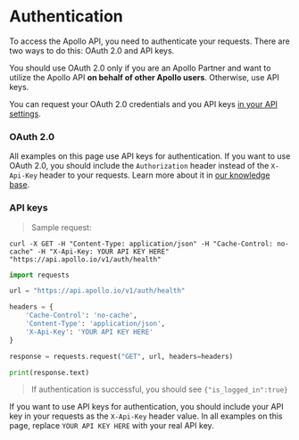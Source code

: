 
# Authentication

To access the Apollo API, you need to authenticate your requests. There are two ways to do this: OAuth 2.0 and API keys.

You should use OAuth 2.0 only if you are an Apollo Partner and want to utilize the Apollo API **on behalf of other Apollo users**. Otherwise, use API keys.

You can request your OAuth 2.0 credentials and you API keys [in your API settings](https://app.apollo.io/#/settings/integrations/api).

### OAuth 2.0
All examples on this page use API keys for authentication. If you want to use OAuth 2.0, you should include the `Authorization` header instead of the `X-Api-Key` header to your requests.  Learn more about it in [our knowledge base](https://knowledge.apollo.io/hc/en-us/articles/28620185633549).

### API keys
> Sample request:

```shell
curl -X GET -H "Content-Type: application/json" -H "Cache-Control: no-cache" -H "X-Api-Key: YOUR API KEY HERE" "https://api.apollo.io/v1/auth/health"
```

```python
import requests

url = "https://api.apollo.io/v1/auth/health"

headers = {
    'Cache-Control': 'no-cache',
    'Content-Type': 'application/json',
    'X-Api-Key': 'YOUR API KEY HERE'
}

response = requests.request("GET", url, headers=headers)

print(response.text)
```

> If authentication is successful, you should see `{"is_logged_in":true}`

If you want to use API keys for authentication, you should include your API key in your requests as the `X-Api-Key` header value. In all examples on this page, replace `YOUR API KEY HERE` with your real API key.